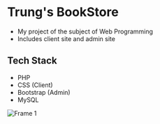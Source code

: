 # Trung's BookStore
- My project of the subject of Web Programming
- Includes client site and admin site

## Tech Stack
- PHP
- CSS (Client)
- Bootstrap (Admin)
- MySQL

 
![Frame 1](https://user-images.githubusercontent.com/44517184/123893905-76b02600-d987-11eb-8ad9-ba5fae9526e3.png)
